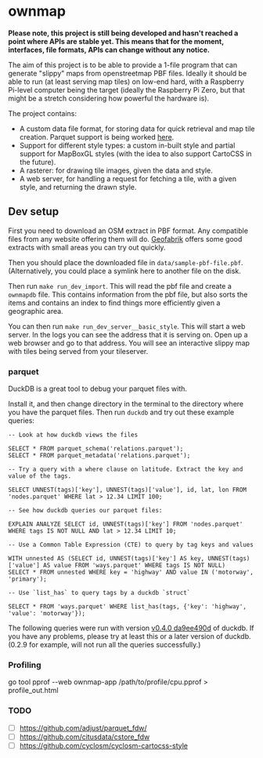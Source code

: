 # ownmap

**Please note, this project is still being developed and hasn't reached a point where APIs are stable yet. This means that for the moment, interfaces, file formats, APIs can change without any notice.**

The aim of this project is to be able to provide a 1-file program that can generate "slippy" maps from openstreetmap PBF files. Ideally it should be able to run (at least serving map tiles) on low-end hard, with a Raspberry Pi-level computer being the target (ideally the Raspberry Pi Zero, but that might be a stretch considering how powerful the hardware is).

The project contains:

- A custom data file format, for storing data for quick retrieval and map tile creation. Parquet support is being worked [here](https://github.com/jamesrr39/ownmap-app/tree/parquet).
- Support for different style types: a custom in-built style and partial support for MapBoxGL styles (with the idea to also support CartoCSS in the future).
- A rasterer: for drawing tile images, given the data and style.
- A web server, for handling a request for fetching a tile, with a given style, and returning the drawn style.

## Dev setup

First you need to download an OSM extract in PBF format. Any compatible files from any website offering them will do. [Geofabrik](https://download.geofabrik.de/) offers some good extracts with small areas you can try out quickly.

Then you should place the downloaded file in `data/sample-pbf-file.pbf`. (Alternatively, you could place a symlink here to another file on the disk.

Then run `make run_dev_import`. This will read the pbf file and create a `ownmapdb` file. This contains information from the pbf file, but also sorts the items and contains an index to find things more efficiently given a geographic area.

You can then run `make run_dev_server__basic_style`. This will start a web server. In the logs you can see the address that it is serving on. Open up a web browser and go to that address. You will see an interactive slippy map with tiles being served from your tileserver.

### parquet

DuckDB is a great tool to debug your parquet files with.

Install it, and then change directory in the terminal to the directory where you have the parquet files. Then run `duckdb` and try out these example queries:

```
-- Look at how duckdb views the files

SELECT * FROM parquet_schema('relations.parquet');
SELECT * FROM parquet_metadata('relations.parquet');

-- Try a query with a where clause on latitude. Extract the key and value of the tags.

SELECT UNNEST(tags)['key'], UNNEST(tags)['value'], id, lat, lon FROM 'nodes.parquet' WHERE lat > 12.34 LIMIT 100;

-- See how duckdb queries our parquet files:

EXPLAIN ANALYZE SELECT id, UNNEST(tags)['key'] FROM 'nodes.parquet' WHERE tags IS NOT NULL AND lat > 12.34 LIMIT 10;

-- Use a Common Table Expression (CTE) to query by tag keys and values

WITH unnested AS (SELECT id, UNNEST(tags)['key'] AS key, UNNEST(tags)['value'] AS value FROM 'ways.parquet' WHERE tags IS NOT NULL)
SELECT * FROM unnested WHERE key = 'highway' AND value IN ('motorway', 'primary');

-- Use `list_has` to query tags by a duckdb `struct`

SELECT * FROM 'ways.parquet' WHERE list_has(tags, {'key': 'highway', 'value': 'motorway'});

```

The following queries were run with version [v0.4.0 da9ee490d](https://github.com/duckdb/duckdb/releases/tag/v0.4.0) of duckdb. If you have any problems, please try at least this or a later version of duckdb. (0.2.9 for example, will not run all the queries successfully.)

### Profiling

go tool pprof --web ownmap-app /path/to/profile/cpu.pprof > profile_out.html

### TODO

- [ ] https://github.com/adjust/parquet_fdw/
- [ ] https://github.com/citusdata/cstore_fdw
- [ ] https://github.com/cyclosm/cyclosm-cartocss-style
